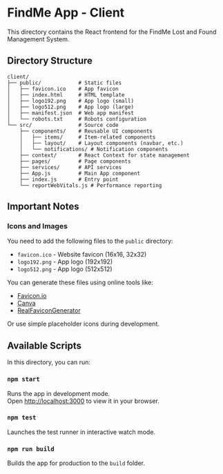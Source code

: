 # FindMe App - Client

This directory contains the React frontend for the FindMe Lost and Found Management System.

## Directory Structure

```
client/
├── public/            # Static files
│   ├── favicon.ico    # App favicon
│   ├── index.html     # HTML template
│   ├── logo192.png    # App logo (small)
│   ├── logo512.png    # App logo (large)
│   ├── manifest.json  # Web app manifest
│   └── robots.txt     # Robots configuration
└── src/               # Source code
    ├── components/    # Reusable UI components
    │   ├── items/     # Item-related components
    │   ├── layout/    # Layout components (navbar, etc.)
    │   └── notifications/ # Notification components
    ├── context/       # React Context for state management
    ├── pages/         # Page components
    ├── services/      # API services
    ├── App.js         # Main App component
    ├── index.js       # Entry point
    └── reportWebVitals.js # Performance reporting
```

## Important Notes

### Icons and Images

You need to add the following files to the `public` directory:

- `favicon.ico` - Website favicon (16x16, 32x32)
- `logo192.png` - App logo (192x192)
- `logo512.png` - App logo (512x512)

You can generate these files using online tools like:
- [Favicon.io](https://favicon.io/) 
- [Canva](https://www.canva.com/)
- [RealFaviconGenerator](https://realfavicongenerator.net/)

Or use simple placeholder icons during development.

## Available Scripts

In this directory, you can run:

### `npm start`

Runs the app in development mode.\
Open [http://localhost:3000](http://localhost:3000) to view it in your browser.

### `npm test`

Launches the test runner in interactive watch mode.

### `npm run build`

Builds the app for production to the `build` folder.